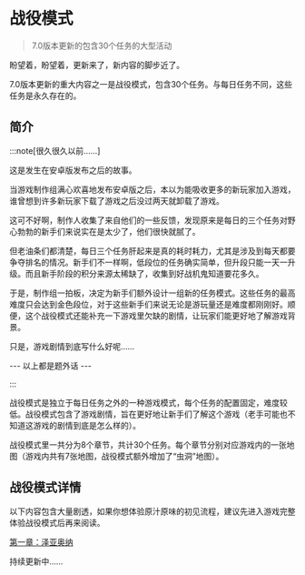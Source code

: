# 战役模式

> 7.0版本更新的包含30个任务的大型活动

盼望着，盼望着，更新来了，新内容的脚步近了。

7.0版本更新的重大内容之一是战役模式，包含30个任务。与每日任务不同，这些任务是永久存在的。

## 简介

:::note[很久很久以前……]

这是发生在安卓版发布之后的故事。

当游戏制作组满心欢喜地发布安卓版之后，本以为能吸收更多的新玩家加入游戏，谁曾想到许多新玩家下载了游戏之后没过两天就卸载了游戏。

这可不好啊，制作人收集了来自他们的一些反馈，发现原来是每日的三个任务对野心勃勃的新手们来说实在是太少了，他们很快就腻了。

但老油条们都清楚，每日三个任务肝起来是真的耗时耗力，尤其是涉及到每天都要争夺排名的情况。新手们不一样啊，低段位的任务确实简单，但升段只能一天一升级。而且新手阶段的积分来源太稀缺了，收集到好战机鬼知道要花多久。

于是，制作组一拍板，决定为新手们额外设计一组新的任务模式。这些任务的最高难度只会达到金色段位，对于这些新手们来说无论是游玩量还是难度都刚刚好。顺便，这个战役模式还能补充一下游戏里欠缺的剧情，让玩家们能更好地了解游戏背景。

只是，游戏剧情到底写什么好呢……

--- 以上都是题外话 ---

:::

战役模式是独立于每日任务之外的一种游戏模式，每个任务的配置固定，难度较低。战役模式包含了游戏剧情，旨在更好地让新手们了解这个游戏（老手可能也不知道这游戏的剧情到底是怎么样的）。

战役模式里一共分为8个章节，共计30个任务。每个章节分别对应游戏内的一张地图（游戏内共有7张地图，战役模式额外增加了“虫洞”地图）。

## 战役模式详情

以下内容包含大量剧透，如果你想体验原汁原味的初见流程，建议先进入游戏完整体验战役模式后再来阅读。

[第一章：泽亚奥纳](Chapter1.md)

持续更新中……

<!-- ## 战役背景图

<img src="/Campaign/za.png" style={{zoom:0.5}}/>
<img src="/Campaign/gp.png" style={{zoom:0.5}}/>
<img src="/Campaign/wh.png" style={{zoom:0.5}}/>
<img src="/Campaign/arc.png" style={{zoom:0.5}}/>
<img src="/Campaign/cm.png" style={{zoom:0.5}}/>
<img src="/Campaign/bs.png" style={{zoom:0.5}}/>
<img src="/Campaign/df.png" style={{zoom:0.5}}/>
<img src="/Campaign/pa.png" style={{zoom:0.5}}/> -->
